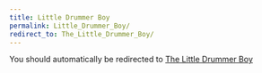 ```yaml
---
title: Little Drummer Boy
permalink: Little_Drummer_Boy/
redirect_to: The_Little_Drummer_Boy/
---
```


You should automatically be redirected to [The Little Drummer Boy](The_Little_Drummer_Boy/)

